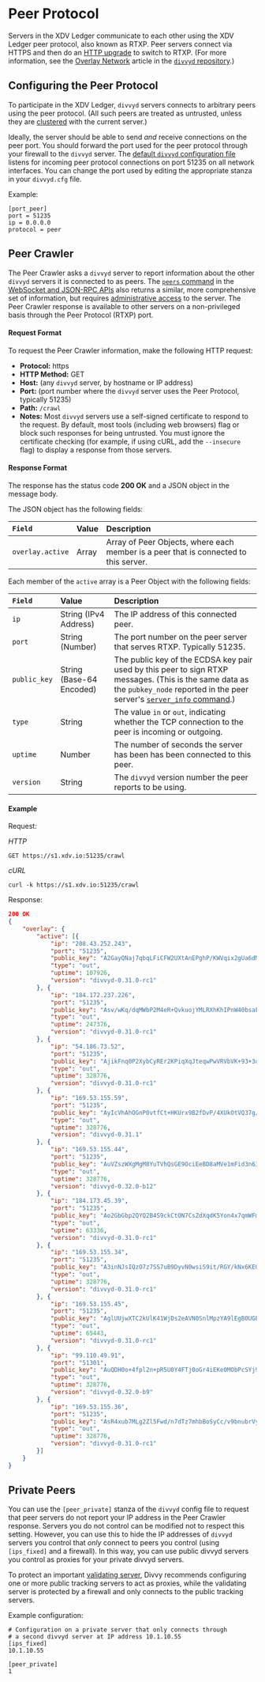 # Peer Protocol

Servers in the XDV Ledger communicate to each other using the XDV Ledger peer protocol, also known as RTXP. Peer servers connect via HTTPS and then do an [HTTP upgrade](https://tools.ietf.org/html/rfc7230#section-6.7) to switch to RTXP. (For more information, see the [Overlay Network](https://github.com/xdv/divvyd/blob/906ef761bab95f80b0a7e0cab3b4c594b226cf57/src/divvy/overlay/README.md#handshake) article in the [`divvyd` repository](https://github.com/xdv/divvyd).)

## Configuring the Peer Protocol

To participate in the XDV Ledger, `divvyd` servers connects to arbitrary peers using the peer protocol. (All such peers are treated as untrusted, unless they are [clustered](clustering.html) with the current server.)

Ideally, the server should be able to send _and_ receive connections on the peer port. You should forward the port used for the peer protocol through your firewall to the `divvyd` server. The [default `divvyd` configuration file](https://github.com/xdv/divvyd/blob/master/cfg/divvyd-example.cfg) listens for incoming peer protocol connections on port 51235 on all network interfaces. You can change the port used by editing the appropriate stanza in your `divvyd.cfg` file.

Example:

```
[port_peer]
port = 51235
ip = 0.0.0.0
protocol = peer
```

## Peer Crawler

The Peer Crawler asks a `divvyd` server to report information about the other `divvyd` servers it is connected to as peers. The [`peers` command](peers.html) in the [WebSocket and JSON-RPC APIs](get-started-with-the-divvyd-api.html) also returns a similar, more comprehensive set of information, but requires [administrative access](admin-divvyd-methods.html) to the server. The Peer Crawler response is available to other servers on a non-privileged basis through the Peer Protocol (RTXP) port.

#### Request Format

To request the Peer Crawler information, make the following HTTP request:

* **Protocol:** https
* **HTTP Method:** GET
* **Host:** (any `divvyd` server, by hostname or IP address)
* **Port:** (port number where the `divvyd` server uses the Peer Protocol, typically 51235)
* **Path:** `/crawl`
* **Notes:** Most `divvyd` servers use a self-signed certificate to respond to the request. By default, most tools (including web browsers) flag or block such responses for being untrusted. You must ignore the certificate checking (for example, if using cURL, add the `--insecure` flag) to display a response from those servers.

#### Response Format

The response has the status code **200 OK** and a JSON object in the message body.

The JSON object has the following fields:

| `Field`          | Value | Description                                       |
|:-----------------|:------|:--------------------------------------------------|
| `overlay.active` | Array | Array of Peer Objects, where each member is a peer that is connected to this server. |

Each member of the `active` array is a Peer Object with the following fields:

| `Field`      | Value                    | Description                        |
|:-------------|:-------------------------|:-----------------------------------|
| `ip`         | String (IPv4 Address)    | The IP address of this connected peer. |
| `port`       | String (Number)          | The port number on the peer server that serves RTXP. Typically 51235. |
| `public_key` | String (Base-64 Encoded) | The public key of the ECDSA key pair used by this peer to sign RTXP messages. (This is the same data as the `pubkey_node` reported in the peer server's [`server_info` command](server_info.html).) |
| `type`       | String                   | The value `in` or `out`, indicating whether the TCP connection to the peer is incoming or outgoing. |
| `uptime`     | Number                   | The number of seconds the server has been has been connected to this peer. |
| `version`    | String                   | The `divvyd` version number the peer reports to be using. |

#### Example

Request:

<!-- MULTICODE_BLOCK_START -->

*HTTP*

```
GET https://s1.xdv.io:51235/crawl
```

*cURL*

```
curl -k https://s1.xdv.io:51235/crawl
```

<!-- MULTICODE_BLOCK_END -->

Response:

```json
200 OK
{
    "overlay": {
        "active": [{
            "ip": "208.43.252.243",
            "port": "51235",
            "public_key": "A2GayQNaj7qbqLFiCFW2UXtAnEPghP/KWVqix2gUa6dM",
            "type": "out",
            "uptime": 107926,
            "version": "divvyd-0.31.0-rc1"
        }, {
            "ip": "184.172.237.226",
            "port": "51235",
            "public_key": "Asv/wKq/dqMWbP2M4eR+QvkuojYMLRXhKhIPnW40bsaF",
            "type": "out",
            "uptime": 247376,
            "version": "divvyd-0.31.0-rc1"
        }, {
            "ip": "54.186.73.52",
            "port": "51235",
            "public_key": "AjikFnq0P2XybCyREr2KPiqXqJteqwPwVRVbVK+93+3o",
            "type": "out",
            "uptime": 328776,
            "version": "divvyd-0.31.0-rc1"
        }, {
            "ip": "169.53.155.59",
            "port": "51235",
            "public_key": "AyIcVhAhOGnP0vtfCt+HKUrx9B2fDvP/4XUkOtVQ37g/",
            "type": "out",
            "uptime": 328776,
            "version": "divvyd-0.31.1"
        }, {
            "ip": "169.53.155.44",
            "port": "51235",
            "public_key": "AuVZszWXgMgM8YuTVhQsGE9OciEeBD8aMVe1mFid3n63",
            "type": "out",
            "uptime": 328776,
            "version": "divvyd-0.32.0-b12"
        }, {
            "ip": "184.173.45.39",
            "port": "51235",
            "public_key": "Ao2GbGbp2QYQ2B4S9ckCtON7CsZdXqdK5Yon4x7qmWFm",
            "type": "out",
            "uptime": 63336,
            "version": "divvyd-0.31.0-rc1"
        }, {
            "ip": "169.53.155.34",
            "port": "51235",
            "public_key": "A3inNJsIQzO7z7SS7uB9DyvN0wsiS9it/RGY/kNx6KEG",
            "type": "out",
            "uptime": 328776,
            "version": "divvyd-0.31.0-rc1"
        }, {
            "ip": "169.53.155.45",
            "port": "51235",
            "public_key": "AglUUjwXTC2kUlK41WjDs2eAVN0SnlMpzYA9lEgB0UGP",
            "type": "out",
            "uptime": 65443,
            "version": "divvyd-0.31.0-rc1"
        }, {
            "ip": "99.110.49.91",
            "port": "51301",
            "public_key": "AuQDH0o+4fpl2n+pR5U0Y4FTj0oGr4iEKe0MObPcSYj9",
            "type": "out",
            "uptime": 328776,
            "version": "divvyd-0.32.0-b9"
        }, {
            "ip": "169.53.155.36",
            "port": "51235",
            "public_key": "AsR4xub7MLg2Zl5Fwd/n7dTz7mhbBoSyCc/v9bnubrVy",
            "type": "out",
            "uptime": 328776,
            "version": "divvyd-0.31.0-rc1"
        }]
    }
}
```

## Private Peers

<!--{# TODO: unify with the very similar "Public-Facing Server" section of divvyd-setup and probably move to a tutorial #}-->

You can use the `[peer_private]` stanza of the `divvyd` config file to request that peer servers do not report your IP address in the Peer Crawler response. Servers you do not control can be modified not to respect this setting. However, you can use this to hide the IP addresses of `divvyd` servers you control that _only_ connect to peers you control (using `[ips_fixed]` and a firewall). In this way, you can use public divvyd servers you control as proxies for your private divvyd servers.

To protect an important [validating server](divvyd-server-modes.html), Divvy recommends configuring one or more public tracking servers to act as proxies, while the validating server is protected by a firewall and only connects to the public tracking servers.

<!--{# TODO: network diagram of private peers #}-->

Example configuration:

```
# Configuration on a private server that only connects through
# a second divvyd server at IP address 10.1.10.55
[ips_fixed]
10.1.10.55

[peer_private]
1
```
